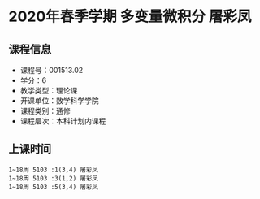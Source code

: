 # 2020年春季学期 多变量微积分 屠彩凤






## 课程信息

- 课程号：001513.02
- 学分：6
- 教学类型：理论课
- 开课单位：数学科学学院
- 课程类别：通修
- 课程层次：本科计划内课程

## 上课时间

```
1~18周 5103 :1(3,4) 屠彩凤
1~18周 5103 :3(1,2) 屠彩凤
1~18周 5103 :5(3,4) 屠彩凤
```

